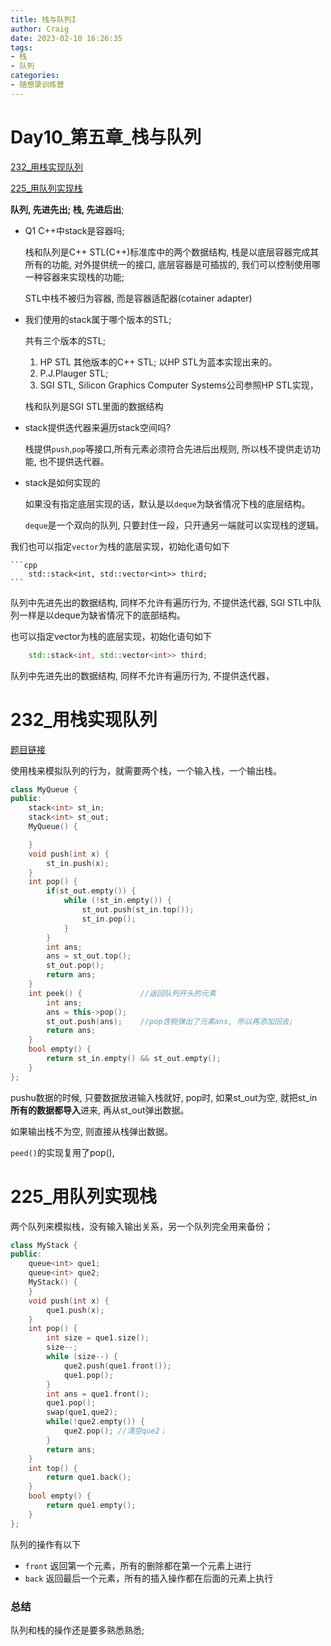 ```yaml
---
title: 栈与队列I
author: Craig
date: 2023-02-10 16:26:35
tags:  
- 栈
- 队列
categories:
- 随想录训练营
---
```

# Day10_第五章_栈与队列
[232_用栈实现队列](https://leetcode.cn/problems/implement-queue-using-stacks/)

[225_用队列实现栈](https://leetcode.cn/problems/implement-stack-using-queues/)

**队列, 先进先出; 栈, 先进后出**;
- Q1 C++中stack是容器吗;
  
  栈和队列是C++ STL(C++)标准库中的两个数据结构, 栈是以底层容器完成其所有的功能, 对外提供统一的接口, 底层容器是可插拔的, 我们可以控制使用哪一种容器来实现栈的功能;

  STL中栈不被归为容器, 而是容器适配器(cotainer adapter)
- 我们使用的stack属于哪个版本的STL;
  
  共有三个版本的STL;
  1. HP STL 其他版本的C++ STL; 以HP STL为蓝本实现出来的。
  2. P.J.Plauger STL;
  3. SGI STL, Silicon Graphics Computer Systems公司参照HP STL实现，
    
    栈和队列是SGI STL里面的数据结构
- stack提供迭代器来遍历stack空间吗?
  
  栈提供`push`,`pop`等接口,所有元素必须符合先进后出规则, 所以栈不提供走访功能, 也不提供迭代器。
- stack是如何实现的
  
  如果没有指定底层实现的话，默认是以`deque`为缺省情况下栈的底层结构。

  `deque`是一个双向的队列, 只要封住一段，只开通另一端就可以实现栈的逻辑。

我们也可以指定`vector`为栈的底层实现，初始化语句如下

    ```cpp
        std::stack<int, std::vector<int>> third;
    ```
队列中先进先出的数据结构, 同样不允许有遍历行为, 不提供迭代器, SGI STL中队列一样是以deque为缺省情况下的底部结构。

也可以指定vector为栈的底层实现，初始化语句如下

```cpp
    std::stack<int, std::vector<int>> third;
```
    
队列中先进先出的数据结构, 同样不允许有遍历行为, 不提供迭代器，
    
# 232_用栈实现队列
[题目链接](https://leetcode.cn/problems/implement-queue-using-stacks/)

使用栈来模拟队列的行为，就需要两个栈，一个输入栈，一个输出栈。
```cpp
class MyQueue {
public:
    stack<int> st_in;
    stack<int> st_out;
    MyQueue() {

    }
    void push(int x) {
        st_in.push(x);
    }
    int pop() {
        if(st_out.empty()) {
            while (!st_in.empty()) {
                st_out.push(st_in.top());
                st_in.pop();
            }
        }
        int ans;
        ans = st_out.top();
        st_out.pop();
        return ans;
    }
    int peek() {             //返回队列开头的元素
        int ans;
        ans = this->pop();
        st_out.push(ans);    //pop含税弹出了元素ans, 所以再添加回去;
        return ans;
    }
    bool empty() {
        return st_in.empty() && st_out.empty();
    }
};
```
pushu数据的时候, 只要数据放进输入栈就好, pop时, 如果st_out为空, 就把st_in**所有的数据都导入**进来, 再从st_out弹出数据。

如果输出栈不为空, 则直接从栈弹出数据。

`peed()`的实现复用了pop(),  

# 225_用队列实现栈
两个队列来模拟栈，没有输入输出关系，另一个队列完全用来备份；

```cpp
class MyStack {
public:
    queue<int> que1;
    queue<int> que2;
    MyStack() {
    }    
    void push(int x) {
        que1.push(x);
    }    
    int pop() {
        int size = que1.size();
        size--;
        while (size--) {
            que2.push(que1.front());
            que1.pop();
        }
        int ans = que1.front();
        que1.pop();
        swap(que1,que2);
        while(!que2.empty()) {
            que2.pop(); //清空que2；
        }
        return ans;
    }    
    int top() {
        return que1.back();
    }    
    bool empty() {
        return que1.empty();
    }
};
```
队列的操作有以下
- `front`   返回第一个元素，所有的删除都在第一个元素上进行
- `back`    返回最后一个元素，所有的插入操作都在后面的元素上执行

### 总结
队列和栈的操作还是要多熟悉熟悉;



  